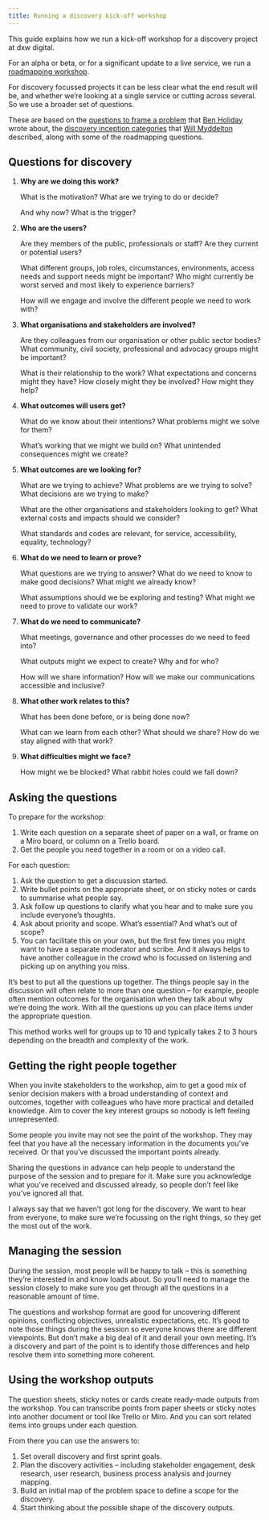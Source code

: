 ```yaml
---
title: Running a discovery kick-off workshop
---
```


This guide explains how we run a kick-off workshop for a discovery project at
dxw digital.

For an alpha or beta, or for a significant update to a live service, we run a
[roadmapping workshop](/guides/running-a-roadmapping-workshop).

For discovery focussed projects it can be less clear what the end result will
be, and whether we’re looking at a single service or cutting across several. So
we use a broader set of questions.

These are based on the
[questions to frame a problem](https://www.hollidazed.co.uk/2015/07/28/frame-the-problem)
that [Ben Holiday](https://twitter.com/BenHolliday) wrote about, the
[discovery inception categories](https://www.myddelton.co.uk/blog/setting-up-a-discovery)
that [Will Myddelton](https://twitter.com/myddelton) described, along with some
of the roadmapping questions.

## Questions for discovery

1. **Why are we doing this work?**

   What is the motivation? What are we trying to do or decide?

   And why now? What is the trigger?

1. **Who are the users?**

   Are they members of the public, professionals or staff? Are they current or
   potential users?

   What different groups, job roles, circumstances, environments, access needs
   and support needs might be important? Who might currently be worst served and
   most likely to experience barriers?

   How will we engage and involve the different people we need to work with?

1. **What organisations and stakeholders are involved?**

   Are they colleagues from our organisation or other public sector bodies? What 
   community, civil society, professional and advocacy groups might be important?

   What is their relationship to the work? What expectations and concerns might
   they have? How closely might they be involved? How might they help?

1. **What outcomes will users get?**

   What do we know about their intentions? What problems might we solve for them?

   What’s working that we might we build on? What unintended consequences might we
   create?

1. **What outcomes are we looking for?**

   What are we trying to achieve? What problems are we trying to solve? What
   decisions are we trying to make?

   What are the other organisations and stakeholders looking to get? What external
   costs and impacts should we consider?

   What standards and codes are relevant, for service, accessibility, equality,
   technology?

1. **What do we need to learn or prove?**

   What questions are we trying to answer? What do we need to know to make good
   decisions? What might we already know?

   What assumptions should we be exploring and testing? What might we need to prove
   to validate our work?

1. **What do we need to communicate?**

   What meetings, governance and other processes do we need to feed into?

   What outputs might we expect to create? Why and for who?

   How will we share information? How will we make our communications accessible
   and inclusive?

1. **What other work relates to this?**

   What has been done before, or is being done now?
   
   What can we learn from each other? What should we share? How do we stay aligned
   with that work?

1. **What difficulties might we face?**

   How might we be blocked? What rabbit holes could we fall down?

## Asking the questions

To prepare for the workshop:

1. Write each question on a separate sheet of paper on a wall, or frame on a
   Miro board, or column on a Trello board.
1. Get the people you need together in a room or on a video call.

For each question:

1. Ask the question to get a discussion started.
1. Write bullet points on the appropriate sheet, or on sticky notes or cards to
   summarise what people say.
1. Ask follow up questions to clarify what you hear and to make sure you include
   everyone’s thoughts.
1. Ask about priority and scope. What’s essential? And what’s out of scope?
1. You can facilitate this on your own, but the first few times you might want
   to have a separate moderator and scribe. And it always helps to have another
   colleague in the crowd who is focussed on listening and picking up on
   anything you miss.

It’s best to put all the questions up together. The things people say in the
discussion will often relate to more than one question – for example, people
often mention outcomes for the organisation when they talk about why we’re doing
the work. With all the questions up you can place items under the appropriate
question.

This method works well for groups up to 10 and typically takes 2 to 3 hours
depending on the breadth and complexity of the work.

## Getting the right people together

When you invite stakeholders to the workshop, aim to get a good mix of senior
decision makers with a broad understanding of context and outcomes, together
with colleagues who have more practical and detailed knowledge. Aim to cover the
key interest groups so nobody is left feeling unrepresented.

Some people you invite may not see the point of the workshop. They may feel that
you have all the necessary information in the documents you’ve received. Or that
you’ve discussed the important points already.

Sharing the questions in advance can help people to understand the purpose of
the session and to prepare for it. Make sure you acknowledge what you’ve
received and discussed already, so people don’t feel like you’ve ignored all
that.

I always say that we haven’t got long for the discovery. We want to hear from
everyone, to make sure we’re focussing on the right things, so they get the most
out of the work.

## Managing the session

During the session, most people will be happy to talk – this is something
they’re interested in and know loads about. So you’ll need to manage the session
closely to make sure you get through all the questions in a reasonable amount of
time.

The questions and workshop format are good for uncovering different opinions,
conflicting objectives, unrealistic expectations, etc. It’s good to note those
things during the session so everyone knows there are different viewpoints. But
don’t make a big deal of it and derail your own meeting. It’s a discovery and
part of the point is to identify those differences and help resolve them into
something more coherent.

## Using the workshop outputs

The question sheets, sticky notes or cards create ready-made outputs from the
workshop. You can transcribe points from paper sheets or sticky notes into
another document or tool like Trello or Miro. And you can sort related items
into groups under each question.

From there you can use the answers to:

1. Set overall discovery and first sprint goals.
1. Plan the discovery activities – including stakeholder engagement, desk
   research, user research, business process analysis and journey mapping.
1. Build an initial map of the problem space to define a scope for the
   discovery.
1. Start thinking about the possible shape of the discovery outputs.
